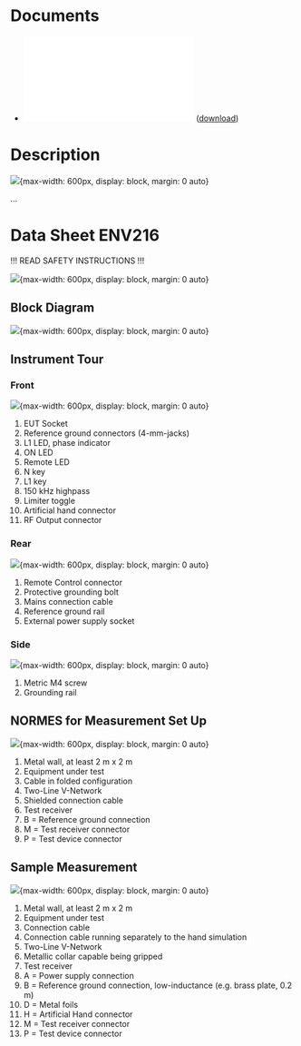 
# Documents

- ![ENV216 User Manual V5](/assets/ENV216.UserManualV5.pdf) ([download](https://scdn.rohde-schwarz.com/ur/pws/dl_downloads/pdm/cl_manuals/user_manual/5201_6693_01/ENV216_UserManual_en_05.pdf))

# Description

![](/assets/images/env216.Pic.png){max-width: 600px, display: block, margin: 0 auto}

...

# Data Sheet ENV216

!!! READ SAFETY INSTRUCTIONS !!!

![](/assets/images/env216.SafetyLabels.png){max-width: 600px, display: block, margin: 0 auto}

## Block Diagram

![](/assets/images/env216.BlockDiagram.png){max-width: 600px, display: block, margin: 0 auto}

## Instrument Tour

### Front

![](/assets/images/env216.PicFront.png){max-width: 600px, display: block, margin: 0 auto}

1. EUT Socket 
2. Reference ground connectors (4-mm-jacks) 
3. L1 LED, phase indicator 
4. ON LED 
5. Remote LED 
6. N key 
7. L1 key 
8. 150 kHz highpass 
9. Limiter toggle 
10. Artificial hand connector
11. RF Output connector

### Rear

![](/assets/images/env216.PicRear.png){max-width: 600px, display: block, margin: 0 auto}

1. Remote Control connector 
2. Protective grounding bolt 
3. Mains connection cable 
4. Reference ground rail
5. External power supply socket

### Side

![](/assets/images/env216.PicSide.png){max-width: 600px, display: block, margin: 0 auto}

1. Metric M4 screw 
2. Grounding rail

## NORMES for Measurement Set Up

![](/assets/images/env216.NormesMeasurement.png){max-width: 600px, display: block, margin: 0 auto}

1. Metal wall, at least 2 m x 2 m 
2. Equipment under test 
3. Cable in folded configuration 
4. Two-Line V-Network 
5. Shielded connection cable 
6. Test receiver 
7. B = Reference ground connection 
8. M = Test receiver connector
9. P = Test device connector

## Sample Measurement

![](/assets/images/env216.SampleMeasurement.png){max-width: 600px, display: block, margin: 0 auto}

1. Metal wall, at least 2 m x 2 m 
2. Equipment under test 
3. Connection cable 
4. Connection cable running separately to the hand simulation 
5. Two-Line V-Network 
6. Metallic collar capable being gripped 
7. Test receiver 
8. A = Power supply connection 
9. B = Reference ground connection, low-inductance (e.g. brass plate, 0.2 m) 
10. D = Metal foils 
11. H = Artificial Hand connector 
12. M = Test receiver connector
13. P = Test device connector